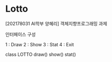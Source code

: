 # Lotto
[202178031 AI학부 양혜리] 객체지향프로그래밍 과제

인터페이스 구성

1 : Draw
2 : Show
3 : Stat
4 : Exit

class LOTTO
draw()
show()
stat()
